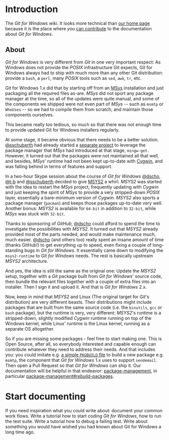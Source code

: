 # Introduction
The _Git for Windows_ wiki. It looks more technical than [our home page](https://gitforwindows.org/) because it is the place where *you* [can contribute](https://github.com/git-for-windows/git/wiki/How-to-participate) to the documentation about _Git for Windows_.

## About
_Git for Windows_ is very different from _Git_ in one very important respect: As Windows does not provide the *POSIX* infrastructure Git expects, Git for Windows  always had to ship with much more than any other Git distribution: provide a `bash`, a `perl`, many *POSIX* tools such as `sed`, `awk`, `tr`, etc.

Git for Windows 1.x did that by starting off from an [MSys](http://www.mingw.org/wiki/msys) installation and just packaging all the required files as-are. _MSys_ did not sport any package manager at the time, so all of the updates were quite manual, and some of the components we shipped were not even part of _MSys_ -- such as `msmtp` or `WhoUses` -- so we had to compile them from scratch, and maintain those components ourselves.

This became really too tedious, so much so that there was not enough time to provide updated Git for Windows installers regularly.

At some stage, it became obvious that there needs to be a better solution. [@sschuberth](https://github.com/sschuberth) had already started a [separate project](https://github.com/sschuberth/gfw-msys1-sdk) to leverage the package manager that _MSys_ had introduced at that stage, `mingw-get`. However, it turned out that the packages were not maintained all that well, and besides, _MSys_' runtime had not been kept up-to-date with [Cygwin](https://www.cygwin.com/), and was falling behind in terms of features and support.

In a two-hour Skype session about the course of _Git for Windows_ [@dscho](https://github.com/dscho), [@t-b](https://github.com/t-b) and [@sschuberth](https://github.com/sschuberth) decided to give [MSYS2](https://msys2.github.io/) a whirl. _MSYS2_ was started with the idea to restart the _MSys_ project, frequently updating with _Cygwin_ and just keeping the spirit of _MSys_ to provide a very stripped-down *POSIX* layer, essentially a bare-minimum version of _Cygwin_. _MSYS2_ also sports a package manager (`pacman`) and keeps those packages up-to-date very well. Another bonus: _MSYS2_ is available for `64-bit` in addition to `32-bit`, while _MSys_ was stuck with `32-bit`.

Thanks to sponsoring of _GitHub_, [@dscho](https://github.com/dscho) could afford to spend the time to investigate the possibilities with _MSYS2_. It turned out that _MSYS2_ already provided most of the parts needed, and would make maintenance much, much easier. [@dscho](https://github.com/dscho) (and others too) really spent an insane amount of time (thanks GitHub!) to get everything up to speed, even fixing a couple of long-standing bugs in _Git for Windows_. It essentially came down to modifying the `msys2-runtime` to _Git for Windows_ needs. The rest is basically upstream _MSYS2_ architecture.

And yes, the idea is still the same as the original one: Update the _MSYS2_ setup, together with a _Git_ package built from _Git for Windows_' source code, then bundle the relevant files together with a couple of extra files into an installer. Then I sign it and upload it. And that is _Git for Windows_ 2.x.

Now, keep in mind that _MSYS2_ and Linux (The original target for _Git_'s distribution) are very different beasts. Their distributions might include packages that are built from the same source code (i.e. the `binutils`, `gcc` or `bash` package), but the runtime is very, very different: _MSYS2_'s runtime is a stripped-down, slightly modified _Cygwin_ runtime running on top of the Windows kernel, while Linux' runtime is the Linux kernel, running as a separate OS altogether.

So if you are missing some packages - feel free to start making one. This is Open Source, after all, so everybody interested and capable enough can contribute whatever they need to address their needs. And that includes you: you could imitate e.g. [a simple `PKGBUILD` file](https://github.com/msys2/MINGW-packages/blob/HEAD/mingw-w64-assimp-git/PKGBUILD) to build a new package e.g. `msmtp`, the component that _Git for Windows_ 1.x uses to support `sendemail`. Then open a Pull Request so that _Git for Windows_ can ship it. Our documentation will be helpful in that endeavor: [package-management](https://github.com/git-for-windows/git/wiki/Package-management), in particular [package-management#rebuild-packages](https://github.com/git-for-windows/git/wiki/Package-management#rebuild-packages).

# Start documenting
If you need inspiration what you could write about: document your common work flows. Write a tutorial how to start coding _Git for Windows_, how to run the test suite. Write a tutorial how to debug a failing test. Write about something you would have wished you had known about Git for Windows a long time ago.

